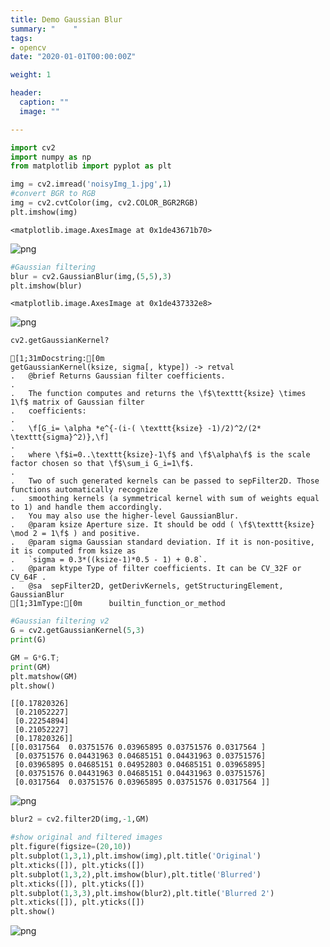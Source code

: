 ```yaml
---
title: Demo Gaussian Blur 
summary: "    "
tags:
- opencv
date: "2020-01-01T00:00:00Z"

weight: 1

header:
  caption: ""
  image: ""

---
```




```python
import cv2
import numpy as np
from matplotlib import pyplot as plt
```


```python
img = cv2.imread('noisyImg_1.jpg',1)
#convert BGR to RGB
img = cv2.cvtColor(img, cv2.COLOR_BGR2RGB)
plt.imshow(img)
```




    <matplotlib.image.AxesImage at 0x1de43671b70>




![png](/img/teaching/computer_vision/week2/gaussian_blur/output_1_1.png)



```python
#Gaussian filtering
blur = cv2.GaussianBlur(img,(5,5),3)
plt.imshow(blur)
```




    <matplotlib.image.AxesImage at 0x1de437332e8>




![png](/img/teaching/computer_vision/week2/gaussian_blur/output_2_1.png)



```python
cv2.getGaussianKernel?
```


    [1;31mDocstring:[0m
    getGaussianKernel(ksize, sigma[, ktype]) -> retval
    .   @brief Returns Gaussian filter coefficients.
    .   
    .   The function computes and returns the \f$\texttt{ksize} \times 1\f$ matrix of Gaussian filter
    .   coefficients:
    .   
    .   \f[G_i= \alpha *e^{-(i-( \texttt{ksize} -1)/2)^2/(2* \texttt{sigma}^2)},\f]
    .   
    .   where \f$i=0..\texttt{ksize}-1\f$ and \f$\alpha\f$ is the scale factor chosen so that \f$\sum_i G_i=1\f$.
    .   
    .   Two of such generated kernels can be passed to sepFilter2D. Those functions automatically recognize
    .   smoothing kernels (a symmetrical kernel with sum of weights equal to 1) and handle them accordingly.
    .   You may also use the higher-level GaussianBlur.
    .   @param ksize Aperture size. It should be odd ( \f$\texttt{ksize} \mod 2 = 1\f$ ) and positive.
    .   @param sigma Gaussian standard deviation. If it is non-positive, it is computed from ksize as
    .   `sigma = 0.3*((ksize-1)*0.5 - 1) + 0.8`.
    .   @param ktype Type of filter coefficients. It can be CV_32F or CV_64F .
    .   @sa  sepFilter2D, getDerivKernels, getStructuringElement, GaussianBlur
    [1;31mType:[0m      builtin_function_or_method
    



```python
#Gaussian filtering v2
G = cv2.getGaussianKernel(5,3)
print(G)

GM = G*G.T;
print(GM)
plt.matshow(GM)
plt.show()

```

    [[0.17820326]
     [0.21052227]
     [0.22254894]
     [0.21052227]
     [0.17820326]]
    [[0.0317564  0.03751576 0.03965895 0.03751576 0.0317564 ]
     [0.03751576 0.04431963 0.04685151 0.04431963 0.03751576]
     [0.03965895 0.04685151 0.04952803 0.04685151 0.03965895]
     [0.03751576 0.04431963 0.04685151 0.04431963 0.03751576]
     [0.0317564  0.03751576 0.03965895 0.03751576 0.0317564 ]]
    


![png](/img/teaching/computer_vision/week2/gaussian_blur/output_4_1.png)



```python
blur2 = cv2.filter2D(img,-1,GM)
```


```python
#show original and filtered images
plt.figure(figsize=(20,10))
plt.subplot(1,3,1),plt.imshow(img),plt.title('Original')
plt.xticks([]), plt.yticks([])
plt.subplot(1,3,2),plt.imshow(blur),plt.title('Blurred')
plt.xticks([]), plt.yticks([])
plt.subplot(1,3,3),plt.imshow(blur2),plt.title('Blurred 2')
plt.xticks([]), plt.yticks([])
plt.show()
```


![png](/img/teaching/computer_vision/week2/gaussian_blur/output_6_0.png)



```python

```
